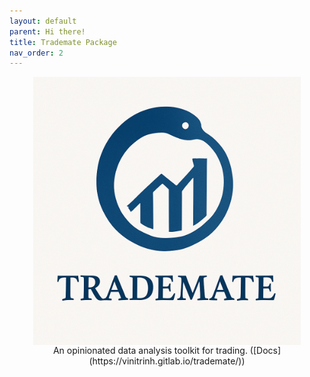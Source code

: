 ```yaml
---
layout: default
parent: Hi there!
title: Trademate Package
nav_order: 2
---
```



<img src="../img/python_globe_logo_w_title.png" align="center" style="display:block;margin:0 auto;max-width:85%;">  
<center> An opinionated data analysis toolkit for trading. ([Docs](https://vinitrinh.gitlab.io/trademate/))</center>
</br> 
